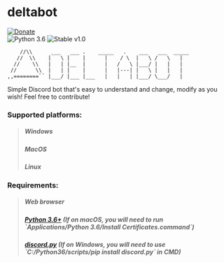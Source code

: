 # deltabot
[![Donate](https://img.shields.io/badge/donate-%24-green.svg)](https://keeganjk.github.io/donate/) <br />
![Python 3.6](https://img.shields.io/badge/python-3.6-blue.svg) ![Stable v1.0](https://img.shields.io/badge/stable-v1.0-orange.svg) <br />
~~~
    //\\      ___   ___ .    _____   .    ___   ___  _____
   //  \\    |   \ |    |      |    / \  |   \ /   \   |
  //    \\   |   | |__  |      |   /   \ |___/ |   |   |
 //      \\  |   | |    |      |   |---| |   \ |   |   |
,,========`` |___/ |___ |___   |   |   | |___/ \___/   |
~~~

Simple Discord bot that's easy to understand and change, modify as you wish! Feel free to contribute!

### Supported platforms:
> <h5>Windows</h5>
> <h5>MacOS</h5>
> <h5>Linux</h5>
### Requirements:
> <h5>Web browser</h5>
> <h5><a href="https://www.python.org/downloads/">Python 3.6+</a> (If on macOS, you will need to run `Applications/Python 3.6/Install Certificates.command`)</h5>
> <h5><a href="https://github.com/Rapptz/discord.py">discord.py</a> (If on Windows, you will need to use `C:/Python36/scripts/pip install discord.py` in CMD)</h5>
